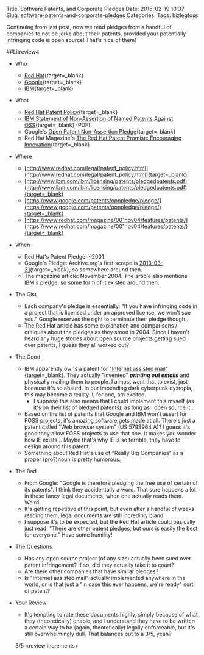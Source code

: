 Title: Software Patents, and Corporate Pledges
Date: 2015-02-19 10:37
Slug: software-patents-and-corporate-pledges
Categories:
Tags: bizlegfoss

Continuing from last post, now we read pledges from a handful of companies to not be jerks about their patents, provided your potentially infringing code is open source! That's nice of them!

##Litreview4

- Who
    - [Red Hat](https://www.redhat.com){target=_blank}
    - [Google](https://www.google.com){target=_blank}
    - [IBM](http://www.ibm.com){target=_blank}

- What
    - [Red Hat Patent Policy](http://www.redhat.com/legal/patent_policy.html){target=_blank}
    - [IBM Statement of Non-Assertion of Named Patents Against OSS](http://www.ibm.com/ibm/licensing/patents/pledgedpatents.pdf){target=_blank} (PDF)
    - Google's [Open Patent Non-Assertion Pledge](https://www.google.com/patents/opnpledge/pledge/){target=_blank}
    - Red Hat Magazine's [The Red Hat Patent Promise: Encouraging Innovation](https://www.redhat.com/magazine/001nov04/features/patents/){target=_blank}

- Where
    - [http://www.redhat.com/legal/patent_policy.html](http://www.redhat.com/legal/patent_policy.html){target=_blank}
    - [http://www.ibm.com/ibm/licensing/patents/pledgedpatents.pdf](http://www.ibm.com/ibm/licensing/patents/pledgedpatents.pdf){target=_blank}
    - [https://www.google.com/patents/opnpledge/pledge/](https://www.google.com/patents/opnpledge/pledge/){target=_blank}
    - [https://www.redhat.com/magazine/001nov04/features/patents/](https://www.redhat.com/magazine/001nov04/features/patents/){target=_blank}

- When
    - Red Hat's Patent Pledge: ~2001
    - Google's Pledge: Archive.org's first scrape is [2013-03-31](https://web.archive.org/web/20130331033642/http://www.google.com/patents/opnpledge/pledge){target=_blank}, so somewhere around then.
    - The magazine article: November 2004. The article also mentions IBM's pledge, so some form of it existed around then.

- The Gist
    - Each company's pledge is essentially: "If you have infringing code in a project
    that is licensed under an approved license, we won't sue you." Google reserves
    the right to terminate their pledge though...
    - The Red Hat article has some explanation and comparisons / critiques about
    the pledges as they stood in 2004. Since I haven't heard any huge stories
    about open source projects getting sued over patents, I guess they all worked
    out?

- The Good
    - IBM apparently owns a patent for ["Internet assisted mail"](https://www.google.com/patents/US6285777){target=_blank}. They actually "invented" ***printing out emails*** and
    physically mailing them to people. I almost want that to exist, just because
    it's so absurd. In our impending dark cyberpunk dystopia, this may become a reality. I,
    for one, am excited.
        - I suppose this also means that I could implement this myself (as it's on their list of pledged patents), as long as I open source it...
    - Based on the list of patents that Google and IBM won't assert for FOSS projects,
    it's amazing software gets made at all. There's just a patent called "Web browser system" (US 5793964 A)? I guess it's good they allow FOSS projects to use that one. It makes you
    wonder how IE exists... Maybe that's why IE is so terrible, they have to design
    around this patent.
    - Something about Red Hat's use of "Really Big Companies" as a proper (pro?)noun is
    pretty humorous.

- The Bad
    - From Google: "Google is therefore pledging the free use of certain of its patents".
    I think they accidentally a word. That sure happens a lot in these fancy legal documents, when
    one actually reads them. Weird.
    - It's getting repetitive at this point, but even after a handful of weeks reading them,
    legal documents are still incredibly bland.
    - I suppose it's to be expected, but the Red Hat article could basically just read:
    "There are other patent pledges, but ours is easily the best for everyone."
    Have some humility!

- The Questions
    - Has any open source project (of any size) actually been sued over patent
    infringement? If so, did they actually take it to court?
    - Are there other companies that have similar pledges?
    - Is "Internet assisted mail" actually implemented anywhere in the world, or
    is that just a "in case this ever happens, we're ready" sort of patent?

- Your Review
    - It's tempting to rate these documents highly, simply because of what they
    (theoretically) enable, and I understand they have to be written a certain way
    to be (again, theoretically) legally enforceable, but it's still overwhelmingly
    dull. That balances out to a 3/5, yeah?

    3/5 <review increments\>